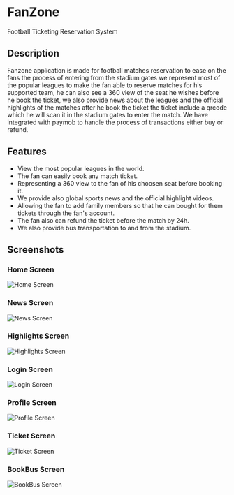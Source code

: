 # FanZone
Football Ticketing Reservation System

## Description
Fanzone application is made for football matches reservation to ease on the fans the process of entering from the stadium gates we represent most of the popular leagues to make the fan able to reserve matches for his supported team, he can also see a 360 view of the seat he wishes before he book the ticket, we also provide news about the leagues and the official highlights of the matches after he book the ticket the ticket include a qrcode which he will scan it in the stadium gates to enter the match. We have integrated with paymob to handle the process of transactions either buy or refund.

## Features
- View the most popular leagues in the world.
- The fan can easily book any match ticket.
- Representing a 360 view to the fan of his choosen seat before booking it.
- We provide also global sports news and the official highlight videos.
- Allowing the fan to add family members so that he can bought for them tickets through the fan's account.
- The fan also can refund the ticket before the match by 24h.
- We also provide bus transportation to and from the stadium.

## Screenshots

### Home Screen
![Home Screen](ScreenShots/Home.png)

### News Screen
![News Screen](/Users/mahmoudatrees/Desktop/Graduation\Project/ScreenShots/News.png)

### Highlights Screen
![Highlights Screen](/Users/mahmoudatrees/Desktop/Graduation\Project/ScreenShots/Highlights.png)

### Login Screen
![Login Screen](/Users/mahmoudatrees/Desktop/Graduation\Project/ScreenShots/Login.png)

### Profile Screen
![Profile Screen](/Users/mahmoudatrees/Desktop/Graduation\Project/ScreenShots/Profile.png)

### Ticket Screen
![Ticket Screen](/Users/mahmoudatrees/Desktop/Graduation\Project/ScreenShots/Ticket.png)

### BookBus Screen
![BookBus Screen](/Users/mahmoudatrees/Desktop/Graduation\Project/ScreenShots/BookBus.png)
